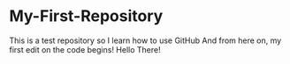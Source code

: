 # My-First-Repository
This is a test repository so I learn how to use GitHub
And from here on, my first edit on the code begins!
Hello There!
